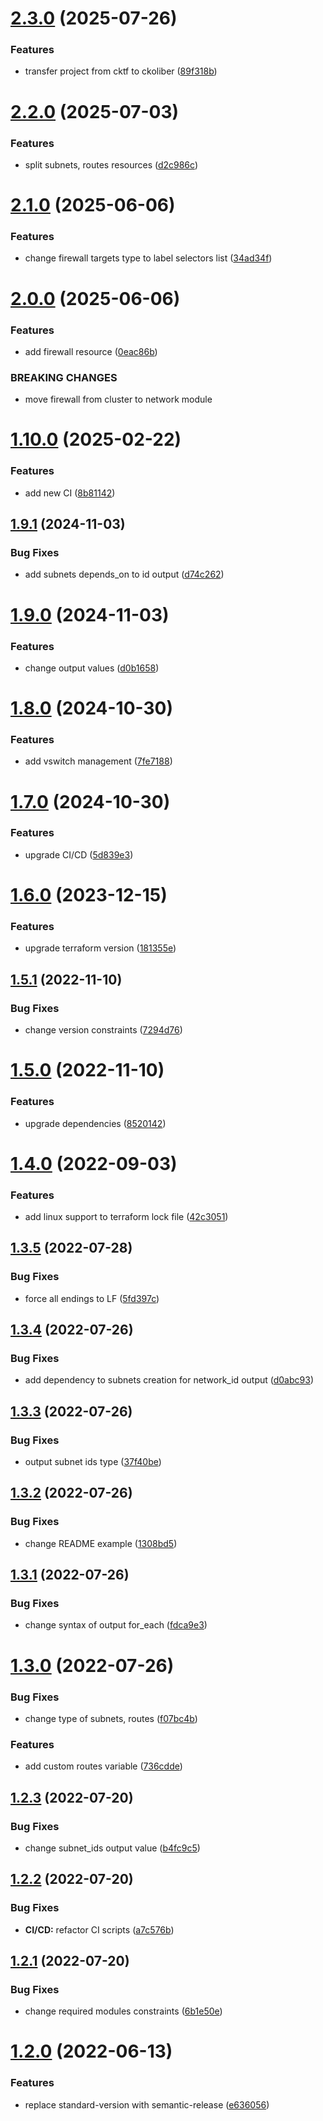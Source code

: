 # [2.3.0](https://github.com/ckoliber/terraform-hcloud-network/compare/2.2.0...2.3.0) (2025-07-26)


### Features

* transfer project from cktf to ckoliber ([89f318b](https://github.com/ckoliber/terraform-hcloud-network/commit/89f318baf426eac4f740f8c607fca8e2fd88966e))

# [2.2.0](https://github.com/ckoliber/terraform-hcloud-network/compare/2.1.0...2.2.0) (2025-07-03)


### Features

* split subnets, routes resources ([d2c986c](https://github.com/ckoliber/terraform-hcloud-network/commit/d2c986c8f5ede04f215812a4bc4071dfb671f91e))

# [2.1.0](https://github.com/ckoliber/terraform-hcloud-network/compare/2.0.0...2.1.0) (2025-06-06)


### Features

* change firewall targets type to label selectors list ([34ad34f](https://github.com/ckoliber/terraform-hcloud-network/commit/34ad34f48568b61614ff061a797899387fa845a2))

# [2.0.0](https://github.com/ckoliber/terraform-hcloud-network/compare/1.10.0...2.0.0) (2025-06-06)


### Features

* add firewall resource ([0eac86b](https://github.com/ckoliber/terraform-hcloud-network/commit/0eac86bf28a99c686d2ca0b88f26b8c738b42b6f))


### BREAKING CHANGES

* move firewall from cluster to network module

# [1.10.0](https://github.com/ckoliber/terraform-hcloud-network/compare/1.9.1...1.10.0) (2025-02-22)


### Features

* add new CI ([8b81142](https://github.com/ckoliber/terraform-hcloud-network/commit/8b8114260cd656dc927ae0155b5b121765b9c9d4))

## [1.9.1](https://github.com/ckoliber/terraform-hcloud-network/compare/1.9.0...1.9.1) (2024-11-03)


### Bug Fixes

* add subnets depends_on to id output ([d74c262](https://github.com/ckoliber/terraform-hcloud-network/commit/d74c2620abedb3fdbba73ec4e48d41d7794b3d52))

# [1.9.0](https://github.com/ckoliber/terraform-hcloud-network/compare/1.8.0...1.9.0) (2024-11-03)


### Features

* change output values ([d0b1658](https://github.com/ckoliber/terraform-hcloud-network/commit/d0b16582ceafc33da046eda82cc07e430410c710))

# [1.8.0](https://github.com/ckoliber/terraform-hcloud-network/compare/1.7.0...1.8.0) (2024-10-30)


### Features

* add vswitch management ([7fe7188](https://github.com/ckoliber/terraform-hcloud-network/commit/7fe7188f803655ceeea4a6633592cde434bbad63))

# [1.7.0](https://github.com/ckoliber/terraform-hcloud-network/compare/1.6.0...1.7.0) (2024-10-30)


### Features

* upgrade CI/CD ([5d839e3](https://github.com/ckoliber/terraform-hcloud-network/commit/5d839e30468add8f91a08777605c68a26363e075))

# [1.6.0](https://github.com/ckoliber/terraform-hcloud-network/compare/1.5.1...1.6.0) (2023-12-15)


### Features

* upgrade terraform version ([181355e](https://github.com/ckoliber/terraform-hcloud-network/commit/181355eb993d3e361d0b3d66465992e010cd638d))

## [1.5.1](https://github.com/ckoliber/terraform-hcloud-network/compare/1.5.0...1.5.1) (2022-11-10)


### Bug Fixes

* change version constraints ([7294d76](https://github.com/ckoliber/terraform-hcloud-network/commit/7294d76b389616e48163337158ebb8b8f1274888))

# [1.5.0](https://github.com/ckoliber/terraform-hcloud-network/compare/1.4.0...1.5.0) (2022-11-10)


### Features

* upgrade dependencies ([8520142](https://github.com/ckoliber/terraform-hcloud-network/commit/8520142b4e663dc664c73590bf71d48114e3ab21))

# [1.4.0](https://github.com/ckoliber/terraform-hcloud-network/compare/1.3.5...1.4.0) (2022-09-03)


### Features

* add linux support to terraform lock file ([42c3051](https://github.com/ckoliber/terraform-hcloud-network/commit/42c3051bb5ac9e490ca902b9b17c658d4c6047a3))

## [1.3.5](https://github.com/ckoliber/terraform-hcloud-network/compare/1.3.4...1.3.5) (2022-07-28)


### Bug Fixes

* force all endings to LF ([5fd397c](https://github.com/ckoliber/terraform-hcloud-network/commit/5fd397cd72b879733537ae2ad07b110933b3381a))

## [1.3.4](https://github.com/ckoliber/terraform-hcloud-network/compare/1.3.3...1.3.4) (2022-07-26)


### Bug Fixes

* add dependency to subnets creation for network_id output ([d0abc93](https://github.com/ckoliber/terraform-hcloud-network/commit/d0abc93f11f92b4f9705fadd35f52c0a3691e225))

## [1.3.3](https://github.com/ckoliber/terraform-hcloud-network/compare/1.3.2...1.3.3) (2022-07-26)


### Bug Fixes

* output subnet ids type ([37f40be](https://github.com/ckoliber/terraform-hcloud-network/commit/37f40be4b2e46b9fd9fe2b745c972b01fab00ea6))

## [1.3.2](https://github.com/ckoliber/terraform-hcloud-network/compare/1.3.1...1.3.2) (2022-07-26)


### Bug Fixes

* change README example ([1308bd5](https://github.com/ckoliber/terraform-hcloud-network/commit/1308bd5e0dff0226cd99821bd89d575c9f120481))

## [1.3.1](https://github.com/ckoliber/terraform-hcloud-network/compare/1.3.0...1.3.1) (2022-07-26)


### Bug Fixes

* change syntax of output for_each ([fdca9e3](https://github.com/ckoliber/terraform-hcloud-network/commit/fdca9e36551779146629554029aecf1b9b9f1a0c))

# [1.3.0](https://github.com/ckoliber/terraform-hcloud-network/compare/1.2.3...1.3.0) (2022-07-26)


### Bug Fixes

* change type of subnets, routes ([f07bc4b](https://github.com/ckoliber/terraform-hcloud-network/commit/f07bc4b7875897a8060c8391e19591446c1568a8))


### Features

* add custom routes variable ([736cdde](https://github.com/ckoliber/terraform-hcloud-network/commit/736cdde76eadf6e607d5fa037c5abf7768d013ac))

## [1.2.3](https://github.com/ckoliber/terraform-hcloud-network/compare/1.2.2...1.2.3) (2022-07-20)


### Bug Fixes

* change subnet_ids output value ([b4fc9c5](https://github.com/ckoliber/terraform-hcloud-network/commit/b4fc9c5b215d7d56a5ca70c2352c15d43b03884e))

## [1.2.2](https://github.com/ckoliber/terraform-hcloud-network/compare/1.2.1...1.2.2) (2022-07-20)


### Bug Fixes

* **CI/CD:** refactor CI scripts ([a7c576b](https://github.com/ckoliber/terraform-hcloud-network/commit/a7c576bd101cdc55e056c0aed22776b677a1f7fc))

## [1.2.1](https://github.com/ckoliber/terraform-hcloud-network/compare/1.2.0...1.2.1) (2022-07-20)


### Bug Fixes

* change required modules constraints ([6b1e50e](https://github.com/ckoliber/terraform-hcloud-network/commit/6b1e50e226b0404162e938c8e686e873d039b536))

# [1.2.0](https://github.com/ckoliber/terraform-hcloud-network/compare/1.1.0...1.2.0) (2022-06-13)


### Features

* replace standard-version with semantic-release ([e636056](https://github.com/ckoliber/terraform-hcloud-network/commit/e63605660e737616977715f5fa7dffa7c2a25fd4))
